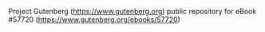 Project Gutenberg (https://www.gutenberg.org) public repository for
eBook #57720 (https://www.gutenberg.org/ebooks/57720)
